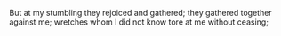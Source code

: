 But at my stumbling they rejoiced and gathered; they gathered together against me; wretches whom I did not know tore at me without ceasing;
